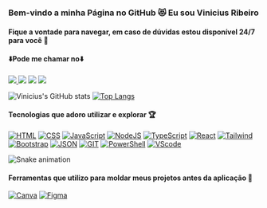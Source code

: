 ### Bem-vindo a minha Página no GitHub 😻 Eu sou Vinicius Ribeiro 
#### Fique a vontade para navegar, em caso de dúvidas estou disponível 24/7 para você 🫵
#### ⬇️Pode me chamar no⬇️

<div> 
    <a href="https://www.linkedin.com/in/vinicius-ribeiro-4690741ba/" target="_blank"><img src="https://img.shields.io/badge/LinkedIn-0077B5?style=for-the-badge&logo=linkedin&logoColor=white" target="_blank">     </a>
    <a href="https://wa.me/5511943232223" target="_blank"><img src="https://img.shields.io/badge/WhatsApp-25D366?style=for-the-badge&logo=whatsapp&logoColor=white" target="_blank"></a>
    <a href="www.youtube.com/@Devdebotas" target="_blank"><img src="https://img.shields.io/badge/YouTube-FF0000?style=for-the-badge&logo=youtube&logoColor=white" target="_blank"></a>
    <a href="vinii.viniciusribeiro@gmail.com" target="_blank"><img src="https://img.shields.io/badge/Gmail-D14836?style=for-the-badge&logo=gmail&logoColor=white" target="_blank"></a> 
</div>

![Vinicius's GitHub stats](https://github-readme-stats.vercel.app/api?username=Vineco77&show_icons=true&theme=radical)
[![Top Langs](https://github-readme-stats.vercel.app/api/top-langs/?username=Vineco77)](https://github.com/Vineco77/github-readme-stats)
  
#### Tecnologias que adoro utilizar e explorar 🏆

[![HTML](	https://img.shields.io/badge/HTML-239120?style=for-the-badge&logo=html5&logoColor=white)](#) 
[![CSS](		https://img.shields.io/badge/CSS-239120?&style=for-the-badge&logo=css3&logoColor=white)](#) 
[![JavaScript](	https://img.shields.io/badge/JavaScript-323330?style=for-the-badge&logo=javascript&logoColor=F7DF1E)](#) 
[![NodeJS](	https://img.shields.io/badge/Node.js-43853D?style=for-the-badge&logo=node.js&logoColor=white)](#) 
[![TypeScript](		https://img.shields.io/badge/TypeScript-007ACC?style=for-the-badge&logo=typescript&logoColor=white)](#) 
[![React](	https://img.shields.io/badge/React-20232A?style=for-the-badge&logo=react&logoColor=61DAFB)](#) 
[![Tailwind](		https://img.shields.io/badge/Tailwind_CSS-38B2AC?style=for-the-badge&logo=tailwind-css&logoColor=white)](#) 
[![Bootstrap](	https://img.shields.io/badge/Bootstrap-563D7C?style=for-the-badge&logo=bootstrap&logoColor=white)](#) 
[![JSON](	https://img.shields.io/badge/json%20web%20tokens-323330?style=for-the-badge&logo=json-web-tokens&logoColor=pink)](#) 
[![GIT](	https://img.shields.io/badge/GIT-E44C30?style=for-the-badge&logo=git&logoColor=white)](#) 
[![PowerShell](	https://img.shields.io/badge/powershell-5391FE?style=for-the-badge&logo=powershell&logoColor=white)](#) 
[![VScode](	https://img.shields.io/badge/Made%20for-VSCode-1f425f.svg)](#) 

![Snake animation](https://github.com/LuigiGF/LuigiGF/blob/output/github-contribution-grid-snake.svg)

#### Ferramentas que utilizo para moldar meus projetos antes da aplicação 💅

[![Canva](		https://img.shields.io/badge/Canva-%2300C4CC.svg?&style=for-the-badge&logo=Canva&logoColor=white)](#) 
[![Figma](	https://img.shields.io/badge/Figma-F24E1E?style=for-the-badge&logo=figma&logoColor=white)](#) 


